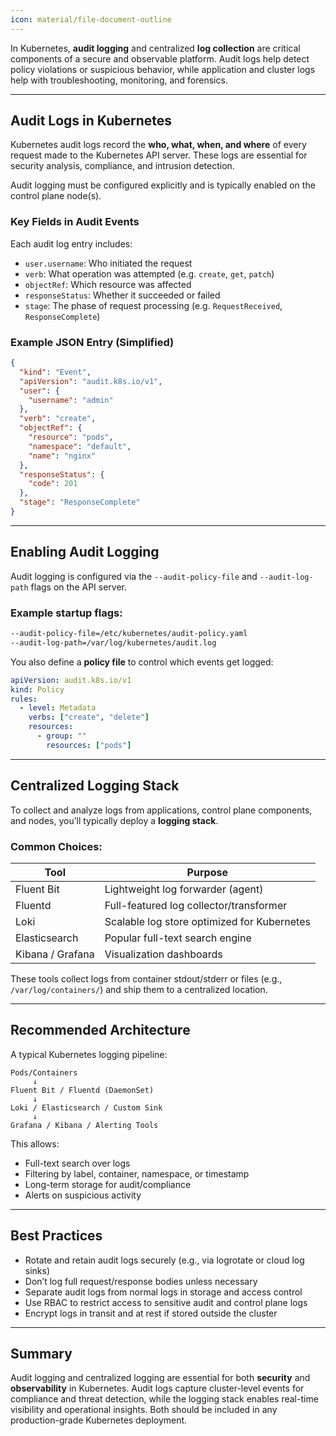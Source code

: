 ```yaml
---
icon: material/file-document-outline
---
```


In Kubernetes, **audit logging** and centralized **log collection** are critical components of a secure and observable platform. Audit logs help detect policy violations or suspicious behavior, while application and cluster logs help with troubleshooting, monitoring, and forensics.

---

## Audit Logs in Kubernetes

Kubernetes audit logs record the **who, what, when, and where** of every request made to the Kubernetes API server. These logs are essential for security analysis, compliance, and intrusion detection.

Audit logging must be configured explicitly and is typically enabled on the control plane node(s).

### Key Fields in Audit Events

Each audit log entry includes:

- `user.username`: Who initiated the request
- `verb`: What operation was attempted (e.g. `create`, `get`, `patch`)
- `objectRef`: Which resource was affected
- `responseStatus`: Whether it succeeded or failed
- `stage`: The phase of request processing (e.g. `RequestReceived`, `ResponseComplete`)

### Example JSON Entry (Simplified)

```json
{
  "kind": "Event",
  "apiVersion": "audit.k8s.io/v1",
  "user": {
    "username": "admin"
  },
  "verb": "create",
  "objectRef": {
    "resource": "pods",
    "namespace": "default",
    "name": "nginx"
  },
  "responseStatus": {
    "code": 201
  },
  "stage": "ResponseComplete"
}
```

---

## Enabling Audit Logging

Audit logging is configured via the `--audit-policy-file` and `--audit-log-path` flags on the API server.

### Example startup flags:

```bash
--audit-policy-file=/etc/kubernetes/audit-policy.yaml
--audit-log-path=/var/log/kubernetes/audit.log
```

You also define a **policy file** to control which events get logged:

```yaml
apiVersion: audit.k8s.io/v1
kind: Policy
rules:
  - level: Metadata
    verbs: ["create", "delete"]
    resources:
      - group: ""
        resources: ["pods"]
```

---

## Centralized Logging Stack

To collect and analyze logs from applications, control plane components, and nodes, you’ll typically deploy a **logging stack**.

### Common Choices:

| Tool            | Purpose                                      |
|------------------|----------------------------------------------|
| Fluent Bit       | Lightweight log forwarder (agent)           |
| Fluentd          | Full-featured log collector/transformer     |
| Loki             | Scalable log store optimized for Kubernetes |
| Elasticsearch    | Popular full-text search engine             |
| Kibana / Grafana | Visualization dashboards                    |

These tools collect logs from container stdout/stderr or files (e.g., `/var/log/containers/`) and ship them to a centralized location.

---

## Recommended Architecture

A typical Kubernetes logging pipeline:

```
Pods/Containers
     ↓
Fluent Bit / Fluentd (DaemonSet)
     ↓
Loki / Elasticsearch / Custom Sink
     ↓
Grafana / Kibana / Alerting Tools
```

This allows:
- Full-text search over logs
- Filtering by label, container, namespace, or timestamp
- Long-term storage for audit/compliance
- Alerts on suspicious activity

---

## Best Practices

- Rotate and retain audit logs securely (e.g., via logrotate or cloud log sinks)
- Don’t log full request/response bodies unless necessary
- Separate audit logs from normal logs in storage and access control
- Use RBAC to restrict access to sensitive audit and control plane logs
- Encrypt logs in transit and at rest if stored outside the cluster

---

## Summary

Audit logging and centralized logging are essential for both **security** and **observability** in Kubernetes. Audit logs capture cluster-level events for compliance and threat detection, while the logging stack enables real-time visibility and operational insights. Both should be included in any production-grade Kubernetes deployment.